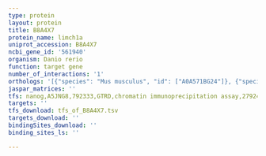 ```yaml
---
type: protein
layout: protein
title: B8A4X7
protein_name: limch1a
uniprot_accession: B8A4X7
ncbi_gene_id: '561940'
organism: Danio rerio
function: target gene
number_of_interactions: '1'
orthologs: '[{"species": "Mus musculus", "id": ["A0A571BG24"]}, {"species": "Rattus norvegicus", "id": ["<a href=\"/protein/f1m392\">F1M392</a>"]}]'
jaspar_matrices: ''
tfs: nanog,A5JNG8,792333,GTRD,chromatin immunoprecipitation assay,27924024%5Buid%5D,No
targets: ''
tfs_download: tfs_of_B8A4X7.tsv
targets_download: ''
bindingSites_download: ''
binding_sites_ls: ''

---
```


